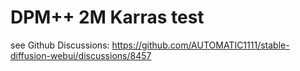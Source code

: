 # DPM++ 2M Karras test

see Github Discussions: https://github.com/AUTOMATIC1111/stable-diffusion-webui/discussions/8457
